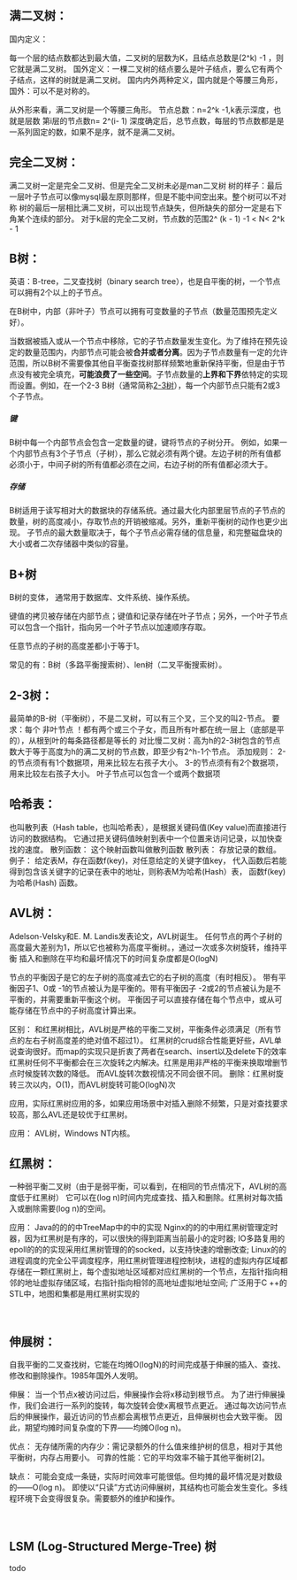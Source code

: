 ## 满二叉树：

国内定义：

每一个层的结点数都达到最大值，二叉树的层数为K，且结点总数是(2^k) -1 ，则它就是满二叉树。
国外定义：一棵二叉树的结点要么是叶子结点，要么它有两个子结点，这样的树就是满二叉树。
国内内外两种定义，国内就是个等腰三角形，国外：可以不是对称的。

从外形来看，满二叉树是一个等腰三角形。
节点总数：n=2^k  -1,k表示深度，也就是层数
第i层的节点数n= 2^(i- 1)
深度确定后，总节点数，每层的节点数都是是一系列固定的数，如果不是序，就不是满二叉树。



## 完全二叉树：

满二叉树一定是完全二叉树、但是完全二叉树未必是man二叉树
树的样子：最后一层叶子节点可以像mysql最左原则那样，但是不能中间空出来。整个树可以不对称
树的最后一层相比满二叉树，可以出现节点缺失，但所缺失的部分一定是右下角某个连续的部分。
对于k层的完全二叉树，节点数的范围2^ (k - 1) -1 < N< 2^k - 1



## B树：

英语：B-tree，二叉查找树（binary search tree），也是自平衡的树，一个节点可以拥有2个以上的子节点。



在B树中，内部（非叶子）节点可以拥有可变数量的子节点（数量范围预先定义好）。

当数据被插入或从一个节点中移除，它的子节点数量发生变化。为了维持在预先设定的数量范围内，内部节点可能会被**合并或者分离**。因为子节点数量有一定的允许范围，所以B树不需要像其他自平衡查找树那样频繁地重新保持平衡，但是由于节点没有被完全填充，**可能浪费了一些空间**。子节点数量的**上界和下界**依特定的实现而设置。例如，在一个2-3 B树（通常简称[2-3树](https://zh.wikipedia.org/wiki/2-3树)），每一个内部节点只能有2或3个子节点。 

  

##### 键

B树中每一个内部节点会包含一定数量的键，键将节点的子树分开。
例如，如果一个内部节点有3个子节点（子树），那么它就必须有两个键。左边子树的所有值都必须小于，中间子树的所有值都必须在之间，右边子树的所有值都必须大于。     





##### 存储

B树适用于读写相对大的数据块的存储系统。通过最大化内部里层节点的子节点的数量，树的高度减小，存取节点的开销被缩减。另外，重新平衡树的动作也更少出现。 子节点的最大数量取决于，每个子节点必需存储的信息量，和完整磁盘块的大小或者二次存储器中类似的容量。 



## B+树



B树的变体， 通常用于数据库、文件系统、操作系统。

键值的拷贝被存储在内部节点；键值和记录存储在叶子节点；另外，一个叶子节点可以包含一个指针，指向另一个叶子节点以加速顺序存取。 



任意节点的子树的高度差都小于等于1。

常见的有：B树（多路平衡搜索树）、len树（二叉平衡搜索树）。
         





##  2-3树：

最简单的B-树（平衡树），不是二叉树，可以有三个叉，三个叉的叫2-节点。
要求：每个 非叶节点 ！都有两个或三个子女，而且所有叶都在统一层上（底部是平的），从根到叶的每条路径都是等长的
对比慢二叉树：高为h的2-3树包含的节点数大于等于高度为h的满二叉树的节点数，即至少有2^h-1个节点。
添加规则：
2-的节点须有有1个数据项，用来比较左右孩子大小。
3-的节点须有有2个数据项，用来比较左右孩子大小。
叶子节点可以包含一个或两个数据项





## 哈希表：

也叫散列表（Hash table，也叫哈希表），是根据关键码值(Key value)而直接进行访问的数据结构。
它通过把关键码值映射到表中一个位置来访问记录，以加快查找的速度。
散列函数：
这个映射函数叫做散列函数
散列表：
存放记录的数组。
例子：
给定表M，存在函数f(key)，对任意给定的关键字值key，
代入函数后若能得到包含该关键字的记录在表中的地址，则称表M为哈希(Hash）表，
函数f(key)为哈希(Hash) 函数。





## AVL树：

Adelson-Velsky和E. M. Landis发表论文，AVL树诞生。
任何节点的两个子树的高度最大差别为1，所以它也被称为高度平衡树。，通过一次或多次树旋转，维持平衡
插入和删除在平均和最坏情况下的时间复杂度都是O(logN)

节点的平衡因子是它的左子树的高度减去它的右子树的高度（有时相反）。
带有平衡因子1、0或 -1的节点被认为是平衡的。带有平衡因子 -2或2的节点被认为是不平衡的，并需要重新平衡这个树。
平衡因子可以直接存储在每个节点中，或从可能存储在节点中的子树高度计算出来。

区别：
和红黑树相比，AVL树是严格的平衡二叉树，平衡条件必须满足（所有节点的左右子树高度差的绝对值不超过1）。
红黑树的crud综合性能更好些，AVL单说查询很好。而map的实现只是折衷了两者在search、insert以及delete下的效率
红黑树任何不平衡都会在三次旋转之内解决。红黑是用非严格的平衡来换取增删节点时候旋转次数的降低。
而AVL旋转次数视情况不同会很不同。
 删除：红黑树旋转三次以内，O(1)，而AVL树旋转可能O(logN)次

应用，实际红黑树应用的多，如果应用场景中对插入删除不频繁，只是对查找要求较高，那么AVL还是较优于红黑树。

应用：
 AVL树，Windows NT内核。





## 红黑树：

一种弱平衡二叉树（由于是弱平衡，可以看到，在相同的节点情况下，AVL树的高度低于红黑树）
它可以在(log n)时间内完成查找、插入和删除。红黑树对每次插入或删除需要(log n)的空间。

应用：
Java的的的中TreeMap中的中的实现
Nginx的的的中用红黑树管理定时器，因为红黑树是有序的，可以很快的得到距离当前最小的定时器;
IO多路复用的epoll的的的实现采用红黑树管理的的socked，以支持快速的增删改查;
Linux的的进程调度的完全公平调度程序，用红黑树管理进程控制块，进程的虚拟内存区域都存储在一颗红黑树上，每个虚拟地址区域都对应红黑树的一个节点，左指针指向相邻的地址虚拟存储区域，右指针指向相邻的高地址虚拟地址空间;
广泛用于C ++的STL中，地图和集都是用红黑树实现的

​    

## 伸展树：

自我平衡的二叉查找树，它能在均摊O(logN)的时间完成基于伸展的插入、查找、修改和删除操作。1985年国外人发明。



伸展：
当一个节点x被访问过后，伸展操作会将x移动到根节点。
为了进行伸展操作，我们会进行一系列的旋转，每次旋转会使x离根节点更近。
通过每次访问节点后的伸展操作，最近访问的节点都会离根节点更近，且伸展树也会大致平衡。
因此，期望均摊时间复杂度的下界——均摊O(log n)。



 优点：
无存储所需的内存少：需记录额外的什么值来维护树的信息，相对于其他平衡树，内存占用要小。
可靠的性能：它的平均效率不输于其他平衡树[2]。



缺点：
可能会变成一条链，实际时间效率可能很低。但均摊的最坏情况是对数级的——O(log n)。
即使以“只读”方式访问伸展树，其结构也可能会发生变化。多线程环境下会变得很复杂。需要额外的维护和操作。

​    



## LSM (Log-Structured Merge-Tree) 树

todo